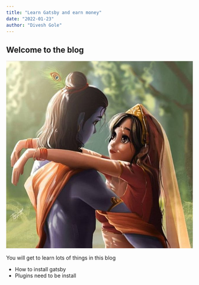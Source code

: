 ```yaml
---
title: "Learn Gatsby and earn money"
date: "2022-01-23"
author: "Divesh Gole"
---
```


## Welcome to the blog

![Krishna](./Krishna-Wallpaper-8.jpg)

You will get to learn lots of things in this blog

- How to install gatsby
- Plugins need to be install
